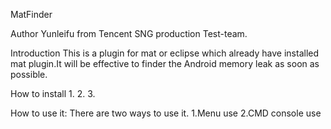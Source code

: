 ﻿MatFinder

Author
Yunleifu from Tencent SNG production Test-team.

Introduction
This is a plugin for mat or eclipse which already have installed mat plugin.It will be effective to finder the Android memory leak as soon as possible.

How to install
1.
2.
3.

How to use it:
There are two ways to use it.
1.Menu use
2.CMD console use

